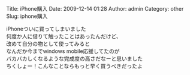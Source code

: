 Title: iPhone購入
Date: 2009-12-14 01:28
Author: admin
Category: other
Slug: iphone購入

iPhoneついに買ってしまいました  
何度か人に借りて触ったことはあったんだけど、  
改めて自分の物として使ってみると  
なんだか今までwindows mobile応援してたのが  
バカバカしくなるような完成度の高さだなーと思いました  
ちくしょー！こんなことならもっと早く買うべきだったよ

